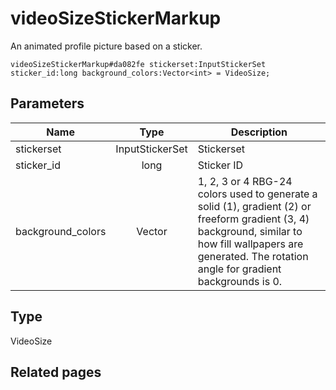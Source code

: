 # videoSizeStickerMarkup
An animated profile picture based on a sticker.

```
videoSizeStickerMarkup#da082fe stickerset:InputStickerSet sticker_id:long background_colors:Vector<int> = VideoSize;
```

## Parameters
| Name | Type | Description |
| ---- | :----: | ----------- |
| stickerset | InputStickerSet | Stickerset |
| sticker_id | long | Sticker ID |
| background_colors | Vector<int> | 1, 2, 3 or 4 RBG-24 colors used to generate a solid (1), gradient (2) or freeform gradient (3, 4) background, similar to how fill wallpapers are generated. The rotation angle for gradient backgrounds is 0. |


## Type
VideoSize

## Related pages
